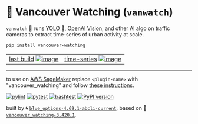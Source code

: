 # 🌈 Vancouver Watching (`vanwatch`)

`vanwatch` 🌈 runs [YOLO 🚀](https://github.com/ultralytics/ultralytics), [OpenAI Vision](https://github.com/kamangir/openai_commands#vision), and other AI algo on traffic cameras to extract time-series of urban activity at scale.


```bash
pip install vancouver-watching
```

|   |   |
| --- | --- |
| [last build](https://kamangir-public.s3.ca-central-1.amazonaws.com/test_vancouver_watching_ingest/animation.gif?raw=true&random=sUNLdymGZs4DLxk6) [![image](https://kamangir-public.s3.ca-central-1.amazonaws.com/test_vancouver_watching_ingest/animation.gif?raw=true&random=5xu6A3F1choC2kTb)](https://kamangir-public.s3.ca-central-1.amazonaws.com/test_vancouver_watching_ingest/animation.gif?raw=true&random=sUNLdymGZs4DLxk6) | [time-series](https://github.com/kamangir/vancouver-watching/tree/main/vancouver_watching/ingest) [![image](https://kamangir-public.s3.ca-central-1.amazonaws.com/2024-01-06-20-39-46-73614/2024-01-06-20-39-46-73614-2X.gif?raw=true&random=g3vXb2wESzCureaD)](https://github.com/kamangir/vancouver-watching/tree/main/vancouver_watching/ingest) |

---

to use on [AWS SageMaker](https://aws.amazon.com/sagemaker/) replace `<plugin-name>` with "vancouver_watching" and follow [these instructions](https://github.com/kamangir/notebooks-and-scripts/blob/main/SageMaker.md).

[![pylint](https://github.com/kamangir/vancouver-watching/actions/workflows/pylint.yml/badge.svg)](https://github.com/kamangir/vancouver-watching/actions/workflows/pylint.yml) [![pytest](https://github.com/kamangir/vancouver-watching/actions/workflows/pytest.yml/badge.svg)](https://github.com/kamangir/vancouver-watching/actions/workflows/pytest.yml) [![bashtest](https://github.com/kamangir/vancouver-watching/actions/workflows/bashtest.yml/badge.svg)](https://github.com/kamangir/vancouver-watching/actions/workflows/bashtest.yml) [![PyPI version](https://img.shields.io/pypi/v/vancouver-watching.svg)](https://pypi.org/project/vancouver-watching/)

built by 🌀 [`blue_options-4.69.1-abcli-current`](https://github.com/kamangir/awesome-bash-cli), based on 🌈 [`vancouver_watching-3.420.1`](https://github.com/kamangir/vancouver-watching).

